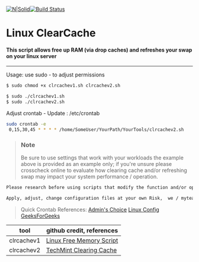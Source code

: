 
[![N|Solid](https://cldup.com/dTxpPi9lDf.thumb.png)](https://nodesource.com/products/nsolid)[![Build Status](https://travis-ci.org/joemccann/dillinger.svg?branch=master)](https://travis-ci.org/joemccann/dillinger)
 # Linux ClearCache
 #### This script allows free up RAM (via drop caches) and refreshes your swap on your linux server
--------------------------------------------

Usage: 
use sudo   - to adjust permissions
```sh
$ sudo chmod +x clrcachev1.sh clrcachev2.sh
```
```sh
$ sudo ./clrcachev1.sh  
$ sudo ./clrcachev2.sh
```
Adjust crontab - Update : /etc/crontab
```sh
sudo crontab -e
 0,15,30,45 * * * * /home/SomeUser/YourPath/YourTools/clrcachev2.sh
```
> ### Note   
>Be sure to use settings that work with your workloads the example above is provided as an example only; if you're unsure please crosscheck online to evaluate how clearing cache and/or refreshing swap may impact your system performance / operation.
```sh
Please research before using scripts that modify the function and/or operation of your system.  Please leverage some of the references below to derive more information.

Apply, adjust, change configuration files at your own Risk,  we / myteam / nor the references cited below are responsible for changes *you make to your system*.  Enjoy!
```
>Quick Crontab References:
>[Admin's Choice](https://www.adminschoice.com/crontab-quick-reference)
>[Linux Config](https://linuxconfig.org/linux-crontab-reference-guide)
>[GeeksForGeeks](https://www.geeksforgeeks.org/crontab-in-linux-with-examples/)

| tool | github credit, references |
| ------ | ------ |
| clrcachev1 | [Linux Free Memory Script](https://github.com/jacob-israel/Linux-Free-Memory-Shell-Script) |
| clrcachev2 | [TechMint Clearing Cache ](https://www.tecmint.com/clear-ram-memory-cache-buffer-and-swap-space-on-linux/) |




